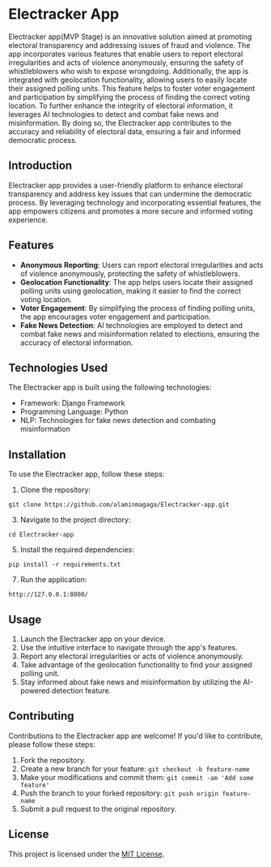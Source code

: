 # Electracker App

Electracker app(MVP Stage) is an innovative solution aimed at promoting electoral transparency and addressing issues of fraud and violence. The app incorporates various features that enable users to report electoral irregularities and acts of violence anonymously, ensuring the safety of whistleblowers who wish to expose wrongdoing. Additionally, the app is integrated with geolocation functionality, allowing users to easily locate their assigned polling units. This feature helps to foster voter engagement and participation by simplifying the process of finding the correct voting location. To further enhance the integrity of electoral information, it leverages AI technologies to detect and combat fake news and misinformation. By doing so, the Electracker app contributes to the accuracy and reliability of electoral data, ensuring a fair and informed democratic process.

## Introduction

Electracker app provides a user-friendly platform to enhance electoral transparency and address key issues that can undermine the democratic process. By leveraging technology and incorporating essential features, the app empowers citizens and promotes a more secure and informed voting experience.

## Features

- **Anonymous Reporting**: Users can report electoral irregularities and acts of violence anonymously, protecting the safety of whistleblowers.
- **Geolocation Functionality**: The app helps users locate their assigned polling units using geolocation, making it easier to find the correct voting location.
- **Voter Engagement**: By simplifying the process of finding polling units, the app encourages voter engagement and participation.
- **Fake News Detection**: AI technologies are employed to detect and combat fake news and misinformation related to elections, ensuring the accuracy of electoral information.

## Technologies Used

The Electracker app is built using the following technologies:

- Framework: Django Framework
- Programming Language: Python
- NLP: Technologies for fake news detection and combating misinformation

## Installation

To use the Electracker app, follow these steps:

1. Clone the repository: 
```
git clone https://github.com/alaminmagaga/Electracker-app.git
```
3. Navigate to the project directory: 
```
cd Electracker-app
```
5. Install the required dependencies: 
```
pip install -r requirements.txt
```
7. Run the application: 
```
http://127.0.0.1:8000/
```

## Usage

1. Launch the Electracker app on your device.
2. Use the intuitive interface to navigate through the app's features.
3. Report any electoral irregularities or acts of violence anonymously.
4. Take advantage of the geolocation functionality to find your assigned polling unit.
5. Stay informed about fake news and misinformation by utilizing the AI-powered detection feature.

## Contributing

Contributions to the Electracker app are welcome! If you'd like to contribute, please follow these steps:

1. Fork the repository.
2. Create a new branch for your feature: `git checkout -b feature-name`
3. Make your modifications and commit them: `git commit -am 'Add some feature'`
4. Push the branch to your forked repository: `git push origin feature-name`
5. Submit a pull request to the original repository.

## License

This project is licensed under the [MIT License](LICENSE).
